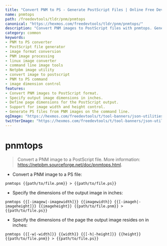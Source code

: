 ```yaml
---
title: "Convert PNM to PS - Generate PostScript Files | Online Free DevTools by Hexmos"
name: pnmtops
path: /freedevtools/tldr/pnm/pnmtops
canonical: "https://hexmos.com/freedevtools/tldr/pnm/pnmtops/"
description: "Convert PNM images to PostScript files with pnmtops. Generate high-quality PS documents and control image dimensions. Free online tool, no registration required."
category: common
keywords:
- PNM to PS converter
- PostScript file generator
- image format conversion
- PNM image processing
- linux image converter
- command line image tools
- Netpbm image utility
- convert image to postscript
- PNM to PS command
- image dimension control
features:
- Convert PNM images to PostScript format.
- Specify output image dimensions in inches.
- Define page dimensions for the PostScript output.
- Support for image width and height control.
- Generate PS files from PNM images on the command line.
ogImage: "https://hexmos.com/freedevtools/t/tool-banners/json-utilities-banner.png"
twitterImage: "https://hexmos.com/freedevtools/t/tool-banners/json-utilities-banner.png"
---
```


# pnmtops

> Convert a PNM image to a PostScript file.
> More information: <https://netpbm.sourceforge.net/doc/pnmtops.html>.

- Convert a PNM image to a PS file:

`pnmtops {{path/to/file.pnm}} > {{path/to/file.ps}}`

- Specify the dimensions of the output image in inches:

`pnmtops {{[-imagew|-imagewidth]}} {{imagewidth}} {{[-imageh|-imageheight]}} {{imageheight}} {{path/to/file.pnm}} > {{path/to/file.ps}}`

- Specify the dimensions of the page the output image resides on in inches:

`pnmtops {{[-w|-width]}} {{width}} {{[-h|-height]}} {{height}} {{path/to/file.pnm}} > {{path/to/file.ps}}`
